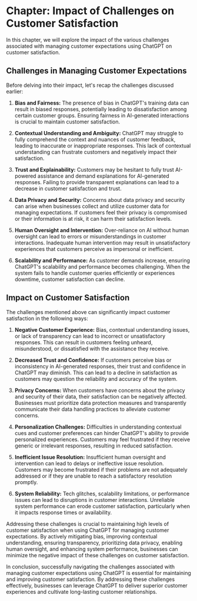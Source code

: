 Chapter: Impact of Challenges on Customer Satisfaction
======================================================

In this chapter, we will explore the impact of the various challenges associated with managing customer expectations using ChatGPT on customer satisfaction.

Challenges in Managing Customer Expectations
--------------------------------------------

Before delving into their impact, let's recap the challenges discussed earlier:

1. **Bias and Fairness:** The presence of bias in ChatGPT's training data can result in biased responses, potentially leading to dissatisfaction among certain customer groups. Ensuring fairness in AI-generated interactions is crucial to maintain customer satisfaction.

2. **Contextual Understanding and Ambiguity:** ChatGPT may struggle to fully comprehend the context and nuances of customer feedback, leading to inaccurate or inappropriate responses. This lack of contextual understanding can frustrate customers and negatively impact their satisfaction.

3. **Trust and Explainability:** Customers may be hesitant to fully trust AI-powered assistance and demand explanations for AI-generated responses. Failing to provide transparent explanations can lead to a decrease in customer satisfaction and trust.

4. **Data Privacy and Security:** Concerns about data privacy and security can arise when businesses collect and utilize customer data for managing expectations. If customers feel their privacy is compromised or their information is at risk, it can harm their satisfaction levels.

5. **Human Oversight and Intervention:** Over-reliance on AI without human oversight can lead to errors or misunderstandings in customer interactions. Inadequate human intervention may result in unsatisfactory experiences that customers perceive as impersonal or inefficient.

6. **Scalability and Performance:** As customer demands increase, ensuring ChatGPT's scalability and performance becomes challenging. When the system fails to handle customer queries efficiently or experiences downtime, customer satisfaction can decline.

Impact on Customer Satisfaction
-------------------------------

The challenges mentioned above can significantly impact customer satisfaction in the following ways:

1. **Negative Customer Experience:** Bias, contextual understanding issues, or lack of transparency can lead to incorrect or unsatisfactory responses. This can result in customers feeling unheard, misunderstood, or dissatisfied with the assistance they receive.

2. **Decreased Trust and Confidence:** If customers perceive bias or inconsistency in AI-generated responses, their trust and confidence in ChatGPT may diminish. This can lead to a decline in satisfaction as customers may question the reliability and accuracy of the system.

3. **Privacy Concerns:** When customers have concerns about the privacy and security of their data, their satisfaction can be negatively affected. Businesses must prioritize data protection measures and transparently communicate their data handling practices to alleviate customer concerns.

4. **Personalization Challenges:** Difficulties in understanding contextual cues and customer preferences can hinder ChatGPT's ability to provide personalized experiences. Customers may feel frustrated if they receive generic or irrelevant responses, resulting in reduced satisfaction.

5. **Inefficient Issue Resolution:** Insufficient human oversight and intervention can lead to delays or ineffective issue resolution. Customers may become frustrated if their problems are not adequately addressed or if they are unable to reach a satisfactory resolution promptly.

6. **System Reliability:** Tech glitches, scalability limitations, or performance issues can lead to disruptions in customer interactions. Unreliable system performance can erode customer satisfaction, particularly when it impacts response times or availability.

Addressing these challenges is crucial to maintaining high levels of customer satisfaction when using ChatGPT for managing customer expectations. By actively mitigating bias, improving contextual understanding, ensuring transparency, prioritizing data privacy, enabling human oversight, and enhancing system performance, businesses can minimize the negative impact of these challenges on customer satisfaction.

In conclusion, successfully navigating the challenges associated with managing customer expectations using ChatGPT is essential for maintaining and improving customer satisfaction. By addressing these challenges effectively, businesses can leverage ChatGPT to deliver superior customer experiences and cultivate long-lasting customer relationships.
